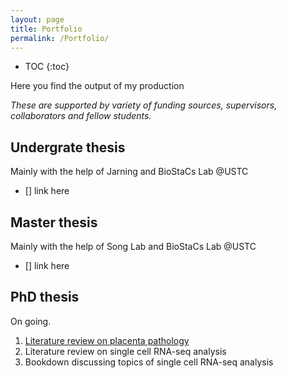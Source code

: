 ```yaml
---
layout: page
title: Portfolio
permalink: /Portfolio/
---
```


* TOC
{:toc}

Here you find the output of my production

*These are supported by variety of funding sources, supervisors, collaborators and fellow students.*

## Undergrate thesis

Mainly with the help of Jarning and BioStaCs Lab @USTC

* [] link here

## Master thesis

Mainly with the help of Song Lab and BioStaCs Lab @USTC

* [] link here

## PhD thesis

On going.

1. [Literature review on placenta pathology](pdfs/halftime%20report-HongJiang.pdf)
2. Literature review on single cell RNA-seq analysis
3. Bookdown discussing topics of single cell RNA-seq analysis
